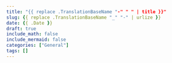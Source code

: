 ```yaml
---
title: "{{ replace .TranslationBaseName "-" " " | title }}"
slug: {{ replace .TranslationBaseName "_" "-" | urlize }}
date: {{ .Date }}
draft: true
include_math: false
include_mermaid: false
categories: ["General"]
tags: []
---
```

